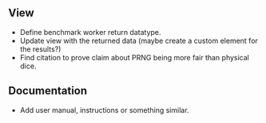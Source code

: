 ## View

-  Define benchmark worker return datatype.
-  Update view with the returned data (maybe create a custom element for the
   results?)
-  Find citation to prove claim about PRNG being more fair than physical dice.

## Documentation

-  Add user manual, instructions or something similar.
